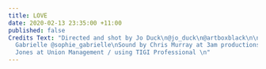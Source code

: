 ```yaml
---
title: LOVE
date: 2020-02-13 23:35:00 +11:00
published: false
Credits Text: "Directed and shot by Jo Duck\n@jo_duck\n@artboxblack\n\nAssistant Sophie
  Gabrielle @sophie_gabrielle\nSound by Chris Murray at 3am productions\n@_3amproductions\n\nBradwyn
  Jones at Union Management / using TIGI Professional \n"
---
```


